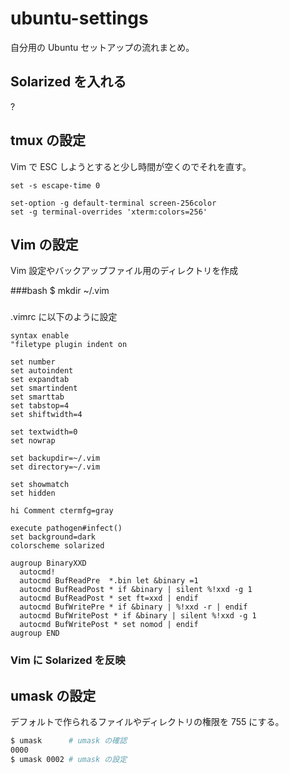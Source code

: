 # ubuntu-settings
自分用の Ubuntu セットアップの流れまとめ。

## Solarized を入れる

?

## tmux の設定

Vim で ESC しようとすると少し時間が空くのでそれを直す。

```
set -s escape-time 0

set-option -g default-terminal screen-256color
set -g terminal-overrides 'xterm:colors=256'
```

## Vim の設定

Vim 設定やバックアップファイル用のディレクトリを作成

###bash
$ mkdir ~/.vim
###

.vimrc に以下のように設定

```
syntax enable
"filetype plugin indent on

set number
set autoindent
set expandtab
set smartindent
set smarttab
set tabstop=4
set shiftwidth=4

set textwidth=0
set nowrap

set backupdir=~/.vim
set directory=~/.vim

set showmatch
set hidden

hi Comment ctermfg=gray

execute pathogen#infect()
set background=dark
colorscheme solarized

augroup BinaryXXD
  autocmd!
  autocmd BufReadPre  *.bin let &binary =1
  autocmd BufReadPost * if &binary | silent %!xxd -g 1
  autocmd BufReadPost * set ft=xxd | endif
  autocmd BufWritePre * if &binary | %!xxd -r | endif
  autocmd BufWritePost * if &binary | silent %!xxd -g 1
  autocmd BufWritePost * set nomod | endif
augroup END
```


### Vim に Solarized を反映

## umask の設定
デフォルトで作られるファイルやディレクトリの権限を 755 にする。

```bash
$ umask      # umask の確認
0000
$ umask 0002 # umask の設定
```





